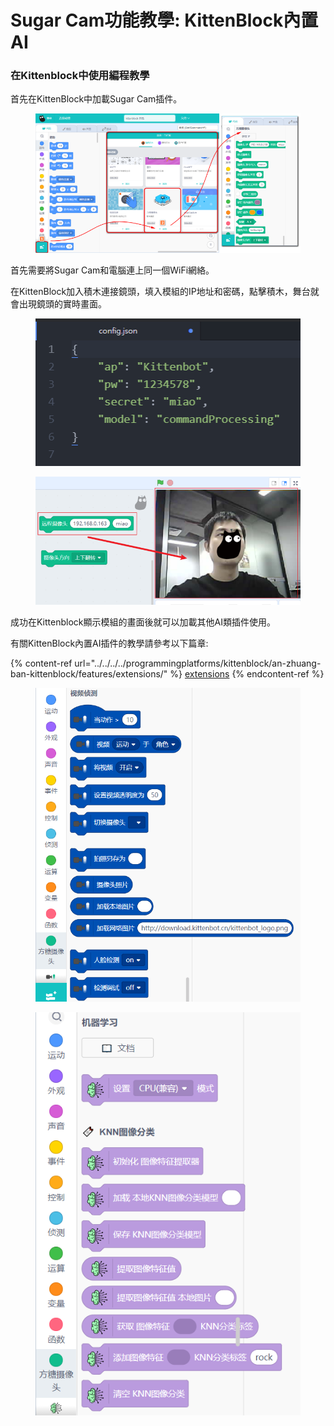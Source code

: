 # Sugar Cam功能教學: KittenBlock內置AI

### 在Kittenblock中使用編程教學

首先在KittenBlock中加載Sugar Cam插件。

<figure><img src="../../../../.gitbook/assets/cam_ai1.png" alt=""><figcaption></figcaption></figure>

首先需要將Sugar Cam和電腦連上同一個WiFi網絡。

在KittenBlock加入積木連接鏡頭，填入模組的IP地址和密碼，點擊積木，舞台就會出現鏡頭的實時畫面。

<div><figure><img src="../../../../.gitbook/assets/cam_kb4.png" alt=""><figcaption></figcaption></figure> <figure><img src="../../../../.gitbook/assets/cam_ai2.png" alt=""><figcaption></figcaption></figure></div>

成功在Kittenblock顯示模組的畫面後就可以加載其他AI類插件使用。

有關KittenBlock內置AI插件的教學請參考以下篇章:

{% content-ref url="../../../../programmingplatforms/kittenblock/an-zhuang-ban-kittenblock/features/extensions/" %}
[extensions](../../../../programmingplatforms/kittenblock/an-zhuang-ban-kittenblock/features/extensions/)
{% endcontent-ref %}

<div><figure><img src="../../../../.gitbook/assets/cam_ai3.png" alt=""><figcaption></figcaption></figure> <figure><img src="../../../../.gitbook/assets/cam_ai4.png" alt=""><figcaption></figcaption></figure></div>
